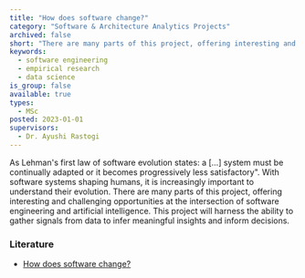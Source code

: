 ```yaml
---
title: "How does software change?"
category: "Software & Architecture Analytics Projects"
archived: false
short: "There are many parts of this project, offering interesting and challenging opportunities at the intersection of software engineering and artificial intelligence."
keywords:
  - software engineering
  - empirical research
  - data science
is_group: false
available: true
types:
  - MSc
posted: 2023-01-01
supervisors:
  - Dr. Ayushi Rastogi
---
```


As Lehman's first law of software evolution states: a [...] system must be continually adapted or it becomes progressively less satisfactory". With software systems shaping humans, it is increasingly important to understand their evolution.
There are many parts of this project, offering interesting and challenging opportunities at the intersection of software engineering and artificial intelligence. This project will harness the ability to gather signals from data to infer meaningful insights and inform decisions.

### Literature

- [How does software change?](https://arxiv.org/abs/2106.01885#:~:text=Software%20evolves%20with%20changes%20to,a%20theory%20of%20software%20change.)
